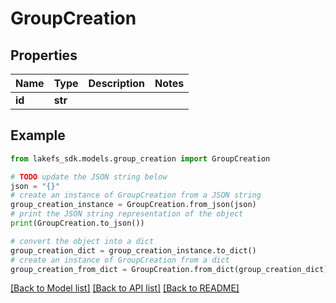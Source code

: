 # GroupCreation


## Properties

Name | Type | Description | Notes
------------ | ------------- | ------------- | -------------
**id** | **str** |  | 

## Example

```python
from lakefs_sdk.models.group_creation import GroupCreation

# TODO update the JSON string below
json = "{}"
# create an instance of GroupCreation from a JSON string
group_creation_instance = GroupCreation.from_json(json)
# print the JSON string representation of the object
print(GroupCreation.to_json())

# convert the object into a dict
group_creation_dict = group_creation_instance.to_dict()
# create an instance of GroupCreation from a dict
group_creation_from_dict = GroupCreation.from_dict(group_creation_dict)
```
[[Back to Model list]](../README.md#documentation-for-models) [[Back to API list]](../README.md#documentation-for-api-endpoints) [[Back to README]](../README.md)


